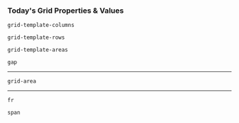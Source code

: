 ### Today's Grid Properties & Values

<div class="grid-properties">

`grid-template-columns`

`grid-template-rows`

`grid-template-areas`

`gap`

---

`grid-area`

---

`fr`

`span`

</div>
